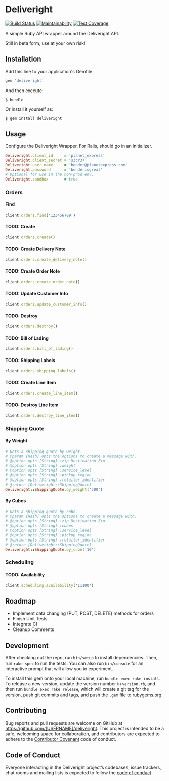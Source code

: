 # Deliveright
[![Build Status](https://travis-ci.org/TruRooms/deliveright.svg?branch=master)](https://travis-ci.org/TruRooms/deliveright) [![Maintainability](https://api.codeclimate.com/v1/badges/8db4e7c46a2d07f5b27b/maintainability)](https://codeclimate.com/github/TruRooms/deliveright/maintainability) [![Test Coverage](https://api.codeclimate.com/v1/badges/8db4e7c46a2d07f5b27b/test_coverage)](https://codeclimate.com/github/TruRooms/deliveright/test_coverage)

A simple Ruby API wrapper around the Deliveright API.

Still in beta form, use at your own risk!

## Installation

Add this line to your application's Gemfile:

```ruby
gem 'deliveright'
```

And then execute:

    $ bundle

Or install it yourself as:

    $ gem install deliveright

## Usage

Configure the Deliveright Wrapper. For Rails, should go in an initializer.
```ruby
Deliveright.client_id     = 'planet_express'
Deliveright.client_secret = 's3cr37'
Deliveright.user_name     = 'bender@planetexpress.com'
Deliveright.password      = 'benderisgreat'
# Optional for use in the non-prod env.
Deliveright.sandbox       = true
```

### Orders

#### Find

```ruby
client.orders.find('123456789')
```

#### **TODO:** Create
```ruby
client.orders.create()
```

#### **TODO:** Create Delivery Note
```ruby
client.orders.create_delivery_note()
```

#### **TODO:** Create Order Note
```ruby
client.orders.create_order_note()
```

#### **TODO:** Update Customer Info
```ruby
client.orders.update_customer_info()
```

#### **TODO:** Destroy
```ruby
client.orders.destroy()
```

#### **TODO:** Bill of Lading
```ruby
client.orders.bill_of_lading()
```

#### **TODO:** Shipping Labels
```ruby
client.orders.shipping_labels()
```

#### **TODO:** Create Line Item
```ruby
client.orders.create_line_item()
```

#### **TODO:** Destroy Line Item
```ruby
client.orders.destroy_line_item()
```

### Shipping Quote

#### By Weight
```ruby
# Gets a shipping quote by weight.
# @param [Hash] opts the options to create a message with.
# @option opts [String] :zip Destination Zip
# @option opts [String] :weight
# @option opts [String] :service_level
# @option opts [String] :pickup_region
# @option opts [String] :retailer_identifier
# @return [Deliveright::ShippingQuote]
Deliveright::ShippingQuote.by_weight('500')
```

#### By Cubes
```ruby
# Gets a shipping quote by cube.
# @param [Hash] opts the options to create a message with.
# @option opts [String] :zip Destination Zip
# @option opts [String] :cubes
# @option opts [String] :service_level
# @option opts [String] :pickup_region
# @option opts [String] :retailer_identifier
# @return [Deliveright::ShippingQuote]
Deliveright::ShippingQuote.by_cube('10')
```

### Scheduling

#### **TODO:** Availability
```ruby
client.scheduling.availability('11100')
```

## Roadmap
* Implement data changing (PUT, POST, DELETE) methods for orders
* Finish Unit Tests.
* Integrate CI
* Cleanup Comments

## Development

After checking out the repo, run `bin/setup` to install dependencies. Then, run `rake spec` to run the tests. You can also run `bin/console` for an interactive prompt that will allow you to experiment.

To install this gem onto your local machine, run `bundle exec rake install`. To release a new version, update the version number in `version.rb`, and then run `bundle exec rake release`, which will create a git tag for the version, push git commits and tags, and push the `.gem` file to [rubygems.org](https://rubygems.org).

## Contributing

Bug reports and pull requests are welcome on GitHub at https://github.com/[USERNAME]/deliveright. This project is intended to be a safe, welcoming space for collaboration, and contributors are expected to adhere to the [Contributor Covenant](http://contributor-covenant.org) code of conduct.

## Code of Conduct

Everyone interacting in the Deliveright project’s codebases, issue trackers, chat rooms and mailing lists is expected to follow the [code of conduct](https://github.com/[USERNAME]/deliveright/blob/master/CODE_OF_CONDUCT.md).
